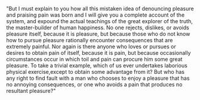 "But I must explain to you how all this mistaken idea of denouncing pleasure and praising pain
was born and I will give you a complete account of the system, and expound the actual teachings of
the great explorer of the truth, the master-builder of human happiness. No one rejects, dislikes, or avoids pleasure itself, because it is pleasure, but because those who do not know how to pursue pleasure
rationally encounter consequences that are extremely painful. Nor again is there anyone who loves
or pursues or desires to obtain pain of itself, because it is pain, but because occasionally
circumstances occur in which toil and pain can procure him some great pleasure.
To take a trivial example, which of us ever undertakes laborious physical exercise,except
to obtain some advantage from it? But who has any right to find fault with a man who chooses
to enjoy a pleasure that has no annoying consequences, or one who avoids a pain that produces
no resultant pleasure?"
